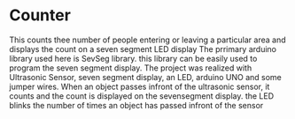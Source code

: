 # Counter
This counts thee number of people entering or leaving a particular area and displays the count on a seven segment LED display
The prrimary arduino library used here is SevSeg library. this library can be easily used to program the seven segment display.
The project was realized with Ultrasonic Sensor, seven segment display, an LED, arduino UNO and some jumper wires.
When an object passes infront of the ultrasonic sensor, it counts and the count is displayed on the sevensegment display.
the LED blinks the number of times an object has passed infront of the sensor
